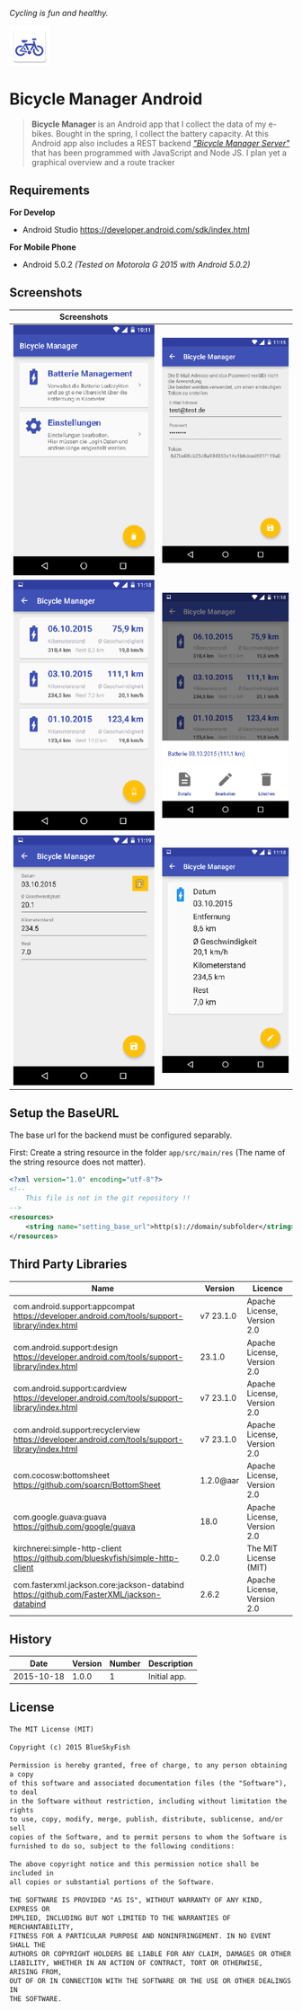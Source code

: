 
*Cycling is fun and healthy.*

![Logo](logo.png)

# Bicycle Manager Android

> **Bicycle Manager** is an Android app that I collect the data of my e-bikes. Bought in the spring, I collect the battery capacity.
> At this Android app also includes a REST backend [*"Bicycle Manager Server"*](https://github.com/blueskyfish/bicycle-manager-server.git) that has been programmed with JavaScript and Node JS.
> I plan yet a graphical overview and a route tracker


## Requirements

**For Develop**

* Android Studio <https://developer.android.com/sdk/index.html>

**For Mobile Phone**

* Android 5.0.2 *(Tested on Motorola G 2015 with Android 5.0.2)*


## Screenshots

| Screenshots | | 
|-------------|----
| ![Overview](./docs/images/android-overview.png)         | ![Settings](./docs/images/android-settings.png)
| ![Battery List](./docs/images/android-battery-list.png) | ![Battery List Menu](./docs/images/android-battery-list-menu.png)
| ![Battery Edit](./docs/images/android-battery-edit.png) | ![Battery Detail](./docs/images/android-battery-detail.png)


## Setup the BaseURL

The base url for the backend must be configured separably.

First: Create a string resource in the folder `app/src/main/res` (The name of the string resource does not matter).

```xml
<?xml version="1.0" encoding="utf-8"?>
<!--
    This file is not in the git repository !!
-->
<resources>
    <string name="setting_base_url">http(s)://domain/subfolder</string>
</resources>
```


## Third Party Libraries

| Name                                                                                                  | Version    | Licence
|-------------------------------------------------------------------------------------------------------|------------|---------
| com.android.support:appcompat<br><https://developer.android.com/tools/support-library/index.html>     | v7 23.1.0  | Apache License, Version 2.0 
| com.android.support:design<br><https://developer.android.com/tools/support-library/index.html>        | 23.1.0     | Apache License, Version 2.0
| com.android.support:cardview<br><https://developer.android.com/tools/support-library/index.html>      | v7 23.1.0  | Apache License, Version 2.0
| com.android.support:recyclerview<br><https://developer.android.com/tools/support-library/index.html>  | v7 23.1.0  | Apache License, Version 2.0
| com.cocosw:bottomsheet<br><https://github.com/soarcn/BottomSheet>                                     | 1.2.0@aar  | Apache License, Version 2.0 
| com.google.guava:guava<br> <https://github.com/google/guava>                                          | 18.0       | Apache License, Version 2.0
| kirchnerei:simple-http-client<br><https://github.com/blueskyfish/simple-http-client>                  | 0.2.0      | The MIT License (MIT)
| com.fasterxml.jackson.core:jackson-databind<br><https://github.com/FasterXML/jackson-databind>        | 2.6.2      | Apache License, Version 2.0


## History

| Date         | Version | Number | Description
|--------------|---------|--------|-------------------------------
| 2015-10-18   | 1.0.0   | 1      | Initial app.


## License

```
The MIT License (MIT)

Copyright (c) 2015 BlueSkyFish

Permission is hereby granted, free of charge, to any person obtaining a copy
of this software and associated documentation files (the "Software"), to deal
in the Software without restriction, including without limitation the rights
to use, copy, modify, merge, publish, distribute, sublicense, and/or sell
copies of the Software, and to permit persons to whom the Software is
furnished to do so, subject to the following conditions:

The above copyright notice and this permission notice shall be included in
all copies or substantial portions of the Software.

THE SOFTWARE IS PROVIDED "AS IS", WITHOUT WARRANTY OF ANY KIND, EXPRESS OR
IMPLIED, INCLUDING BUT NOT LIMITED TO THE WARRANTIES OF MERCHANTABILITY,
FITNESS FOR A PARTICULAR PURPOSE AND NONINFRINGEMENT. IN NO EVENT SHALL THE
AUTHORS OR COPYRIGHT HOLDERS BE LIABLE FOR ANY CLAIM, DAMAGES OR OTHER
LIABILITY, WHETHER IN AN ACTION OF CONTRACT, TORT OR OTHERWISE, ARISING FROM,
OUT OF OR IN CONNECTION WITH THE SOFTWARE OR THE USE OR OTHER DEALINGS IN
THE SOFTWARE.
```